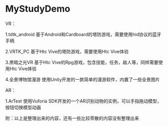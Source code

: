 # MyStudyDemo
VR：

1.tdtk_android	 基于Android和Cardboard的塔防游戏，需要使用hid协议的蓝牙手柄

2.VRTK_PC 	 基于Htc Vive的塔防游戏，需要使用Htc Vive体验

3.黑暗之光VR 	 基于Htc Vive的Rpg游戏，包含技能，任务，敌人等，同样需要使用Htc Vive体验

4.全景博物馆漫游 使用Unity开发的一款简单的漫游软件，内置了一些全景图片


AR：

1.ArTest 	 使用Vuforia SDK开发的一个AR识别动物的实例，可以手指拖动模型，按钮切换模型动画


附：以上是整理出来的内容，还有一些比较零散的内容没有整理出来
